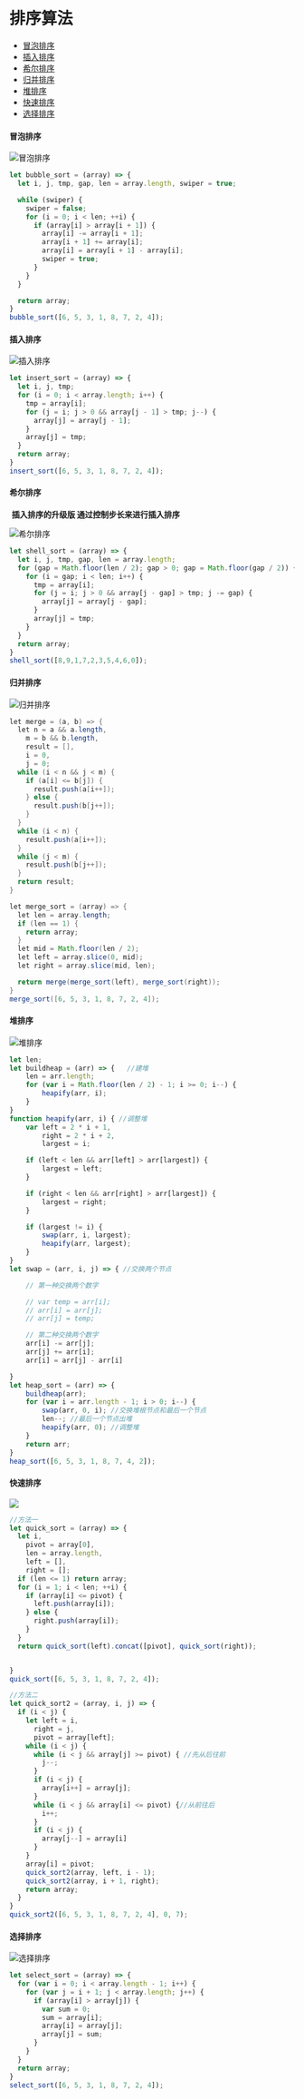 # 排序算法

+ <a href="#bubble">冒泡排序</a>
+ <a href="#insert">插入排序</a>
+ <a href="#shell">希尔排序</a>
+ <a href="#merge">归并排序</a>
+ <a href="#heap">堆排序</a>
+ <a href="#quick">快速排序</a>
+ <a href="#select">选择排序</a>





#### <a name="bubble">冒泡排序</a>

![冒泡排序](/gif/bubble.gif)



``` javascript
let bubble_sort = (array) => {
  let i, j, tmp, gap, len = array.length, swiper = true;

  while (swiper) {
    swiper = false;
    for (i = 0; i < len; ++i) {
      if (array[i] > array[i + 1]) {
        array[i] -= array[i + 1];
        array[i + 1] += array[i];
        array[i] = array[i + 1] - array[i];
        swiper = true;
      }
    }
  }

  return array;
}
bubble_sort([6, 5, 3, 1, 8, 7, 2, 4]);
```

#### <a name="insert">插入排序</a>

![插入排序](gif/insertSort.gif)

``` javascript
let insert_sort = (array) => {
  let i, j, tmp;
  for (i = 0; i < array.length; i++) {
    tmp = array[i];
    for (j = i; j > 0 && array[j - 1] > tmp; j--) {
      array[j] = array[j - 1];
    }
    array[j] = tmp;
  }
  return array;
}
insert_sort([6, 5, 3, 1, 8, 7, 2, 4]);
```

#### <a name="shell">希尔排序</a> 

​	**插入排序的升级版 通过控制步长来进行插入排序**

![希尔排序](gif/shellsort.png)

```javascript
let shell_sort = (array) => {
  let i, j, tmp, gap, len = array.length;
  for (gap = Math.floor(len / 2); gap > 0; gap = Math.floor(gap / 2)) {
    for (i = gap; i < len; i++) {
      tmp = array[i];
      for (j = i; j > 0 && array[j - gap] > tmp; j -= gap) {
        array[j] = array[j - gap];
      }
      array[j] = tmp;
    }
  }
  return array;
}
shell_sort([8,9,1,7,2,3,5,4,6,0]);
```



#### <a name="merge">归并排序</a>

![归并排序](gif/mergesort.gif)

``` java script
let merge = (a, b) => {
  let n = a && a.length,
    m = b && b.length,
    result = [],
    i = 0,
    j = 0;
  while (i < n && j < m) {
    if (a[i] <= b[j]) {
      result.push(a[i++]);
    } else {
      result.push(b[j++]);
    }
  }
  while (i < n) {
    result.push(a[i++]);
  }
  while (j < m) {
    result.push(b[j++]);
  }
  return result;
}

let merge_sort = (array) => {
  let len = array.length;
  if (len == 1) {
    return array;
  }
  let mid = Math.floor(len / 2);
  let left = array.slice(0, mid);
  let right = array.slice(mid, len);

  return merge(merge_sort(left), merge_sort(right));
}
merge_sort([6, 5, 3, 1, 8, 7, 2, 4]);
```



#### <a name='heap'>堆排序</a>

![堆排序](gif/heapsort.gif)

``` javascript
let len;
let buildheap = (arr) => {   //建堆
    len = arr.length;
    for (var i = Math.floor(len / 2) - 1; i >= 0; i--) {
        heapify(arr, i);
    }
}
function heapify(arr, i) { //调整堆
    var left = 2 * i + 1,
        right = 2 * i + 2,
        largest = i;

    if (left < len && arr[left] > arr[largest]) {
        largest = left;
    }

    if (right < len && arr[right] > arr[largest]) {
        largest = right;
    }

    if (largest != i) {
        swap(arr, i, largest);
        heapify(arr, largest);
    }
}
let swap = (arr, i, j) => { //交换两个节点

    // 第一种交换两个数字

    // var temp = arr[i];
    // arr[i] = arr[j];
    // arr[j] = temp;

    // 第二种交换两个数字
    arr[i] -= arr[j];
    arr[j] += arr[i];
    arr[i] = arr[j] - arr[i]

}
let heap_sort = (arr) => {
    buildheap(arr);
    for (var i = arr.length - 1; i > 0; i--) {
        swap(arr, 0, i); //交换堆根节点和最后一个节点
        len--; //最后一个节点出堆
        heapify(arr, 0); //调整堆
    }
    return arr;
}
heap_sort([6, 5, 3, 1, 8, 7, 4, 2]);
```

#### <a name="quick">快速排序</a>

![](gif/quicksort.gif)

``` javascript
//方法一
let quick_sort = (array) => {
  let i,
    pivot = array[0],
    len = array.length,
    left = [],
    right = [];
  if (len <= 1) return array;
  for (i = 1; i < len; ++i) {
    if (array[i] <= pivot) {
      left.push(array[i]);
    } else {
      right.push(array[i]);
    }
  }
  return quick_sort(left).concat([pivot], quick_sort(right));


}
quick_sort([6, 5, 3, 1, 8, 7, 2, 4]);

//方法二
let quick_sort2 = (array, i, j) => {
  if (i < j) {
    let left = i,
      right = j,
      pivot = array[left];
    while (i < j) {
      while (i < j && array[j] >= pivot) { //先从后往前
        j--;
      }
      if (i < j) {
        array[i++] = array[j];
      }
      while (i < j && array[i] <= pivot) {//从前往后
        i++;
      }
      if (i < j) {
        array[j--] = array[i]
      }
    }
    array[i] = pivot;
    quick_sort2(array, left, i - 1);
    quick_sort2(array, i + 1, right);
    return array;
  }
}
quick_sort2([6, 5, 3, 1, 8, 7, 2, 4], 0, 7);
```

#### <a name="select">选择排序</a>

![选择排序](gif/selectsort.gif)

``` javascript
let select_sort = (array) => {
  for (var i = 0; i < array.length - 1; i++) {
    for (var j = i + 1; j < array.length; j++) {
      if (array[i] > array[j]) {
        var sum = 0;
        sum = array[i];
        array[i] = array[j];
        array[j] = sum;
      }
    }
  }
  return array;
}
select_sort([6, 5, 3, 1, 8, 7, 2, 4]);
```

